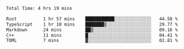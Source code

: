 <!--START_SECTION:waka-->

```txt
Total Time: 4 hrs 19 mins

Rust          1 hr 57 mins    ███████████░░░░░░░░░░░░░░   44.58 %
TypeScript    1 hr 18 mins    ███████▒░░░░░░░░░░░░░░░░░   29.77 %
Markdown      24 mins         ██▒░░░░░░░░░░░░░░░░░░░░░░   09.16 %
C++           11 mins         █░░░░░░░░░░░░░░░░░░░░░░░░   04.41 %
TOML          7 mins          ▓░░░░░░░░░░░░░░░░░░░░░░░░   02.81 %
```

<!--END_SECTION:waka-->
